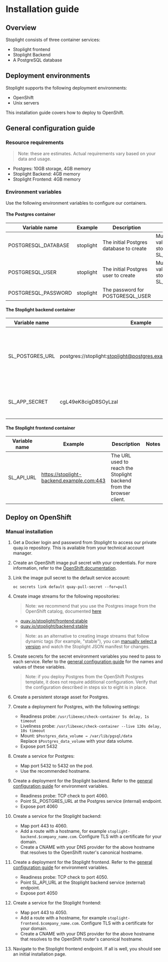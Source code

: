 # Installation guide

## Overview 

Stoplight consists of three container services:

- Stoplight frontend
- Stoplight Backend
- A PostgreSQL database

## Deployment environments

Stoplight supports the following deployment environments:

- OpenShift
- Unix servers

This installation guide covers how to deploy to OpenShift.

## General configuration guide

### Resource requirements

> Note: these are estimates. Actual requirements vary based on your data and usage.

- Postgres: 10GB storage, 4GB memory
- Stoplight Backend: 4GB memory
- Stoplight Frontend: 4GB memory


### Environment variables

Use the following environment variables to configure our containers.

#### The Postgres container

| Variable name | Example | Description | Notes |
| ------------- | ------- | ----------- | ----- |
| POSTGRESQL_DATABASE   | stoplight | The initial Postgres database to create | Must match the value in the stoplight backend's SL_POSTGRES_URL |
| POSTGRESQL_USER | stoplight | The initial Postgres user to create | Must match the value in the stoplight backend's SL_POSTGRES_URL |
| POSTGRESQL_PASSWORD | stoplight | The password for POSTGRESQL_USER | |

#### The Stoplight backend container

| Variable name | Example | Description | Notes |
| ------------- | ------- | ----------- | ----- |
| SL_POSTGRES_URL   | postgres://stoplight:stoplight@postgres.example.com:5432/stoplight | Postgres username, password, URL, and database for the stoplight backend to use | Must match the values configured for Postgres |
| SL_APP_SECRET | cgL49eK8cigD8SOyLzaI | The secret seed used to create and verify tokens | |

#### The Stoplight frontend container

| Variable name | Example | Description | Notes |
| ------------- | ------- | ----------- | ----- |
| SL_API_URL   | https://stoplight-backend.example.com:443 | The URL used to reach the Stoplight backend from the browser client. | |

## Deploy on OpenShift

### Manual installation

1. Get a Docker login and password from Stoplight to access our private quay.io repository. This is available from your technical account manager.
2. Create an OpenShift image pull secret with your credentials. For more information, refer to the [OpenShift documentation](https://docs.openshift.com/container-platform/3.4/dev_guide/managing_images.html#allowing-pods-to-reference-images-from-other-secured-registries).
3. Link the image pull secret to the default service account:
    ```
    oc secrets link default quay-pull-secret --for=pull
    ```
4. Create image streams for the following repositories:

    > Note: we recommend that you use the Postgres image from the OpenShift catalog, documented [here](https://docs.okd.io/latest/using_images/db_images/postgresql.html)

    - [quay.io/stoplight/frontend:stable](https://quay.io/stoplight/frontend:stable)
    - [quay.io/stoplight/backend:stable](https://quay.io/stoplight/backend:stable)

    > Note: as an alternative to creating image streams that follow dynamic tags (for example, "stable"), you can [manually select a version](#manually-select-an-app-and-API-version) and watch the Stoplight JSON manifest for changes.
5. Create secrets for the secret environment variables you need to pass to each service. Refer to the [general configuration guide](#environment-variables) for the names and values of these variables.

    > Note: if you deploy Postgres from the OpenShift Postgres template, it does not require additional configuration. Verify that the configuration described in steps six to eight is in place.

6. Create a persistent storage asset for Postgres.
7. Create a deployment for Postgres, with the following settings:
    - Readiness probe: `/usr/libexec/check-container 5s delay, 1s timeout`
    - Liveliness probe: `/usr/libexec/check-container --live 120s delay, 10s timeout`
    - Mount: `$Postgres_data_volume → /var/lib/pgsql/data`  
    Replace `$Postgres_data_volume` with your data volume.
    - Expose port 5432
8. Create a service for Postgres:
    - Map port 5432 to 5432 on the pod.
    - Use the recommended hostname.
9. Create a deployment for the Stoplight backend. Refer to the [general configuration guide](#environment-variables) for environment variables.
    - Readiness probe: TCP check to port 4060.
    - Point SL_POSTGRES_URL at the Postgres service (internal) endpoint.
    - Expose port 4060
10. Create a service for the Stoplight backend:
    - Map port 443 to 4060.
    - Add a route with a hostname, for example `stoplight-backend.$company_name.com`. Configure TLS with a certificate for your domain.
    - Create a CNAME with your DNS provider for the above hostname that resolves to the OpenShift router's canonical hostname.
9. Create a deployment for the Stoplight frontend. Refer to the [general configuration guide](#environment-variables) for environment variables.
    - Readiness probe: TCP check to port 4050.
    - Point SL_API_URL at the Stoplight backend service (external) endpoint.
    - Expose port 4050
11. Create a service for the Stoplight frontend:
    - Map port 443 to 4050.
    - Add a route with a hostname, for example `stoplight-frontend.$company_name.com`. Configure TLS with a certificate for your domain.
    - Create a CNAME with your DNS provider for the above hostname that resolves to the OpenShift router's canonical hostname.
12. Navigate to the Stoplight frontend endpoint. If all is well, you should see an initial installation page.
